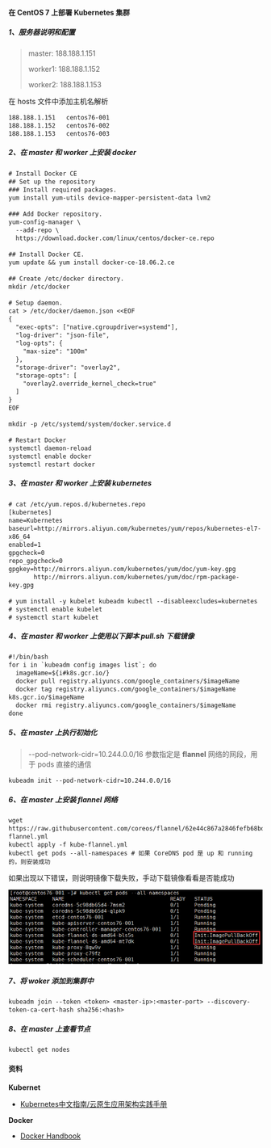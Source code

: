 #### 在 CentOS 7 上部署 Kubernetes 集群 

##### 1、服务器说明和配置

> master: 188.188.1.151
>
> worker1: 188.188.1.152
>
> worker2: 188.188.1.153

在 hosts 文件中添加主机名解析

```
188.188.1.151	centos76-001
188.188.1.152	centos76-002
188.188.1.153	centos76-003
```

##### 2、在 master 和 worker 上安装 docker

```
# Install Docker CE
## Set up the repository
### Install required packages.
yum install yum-utils device-mapper-persistent-data lvm2

### Add Docker repository.
yum-config-manager \
  --add-repo \
  https://download.docker.com/linux/centos/docker-ce.repo

## Install Docker CE.
yum update && yum install docker-ce-18.06.2.ce

## Create /etc/docker directory.
mkdir /etc/docker

# Setup daemon.
cat > /etc/docker/daemon.json <<EOF
{
  "exec-opts": ["native.cgroupdriver=systemd"],
  "log-driver": "json-file",
  "log-opts": {
    "max-size": "100m"
  },
  "storage-driver": "overlay2",
  "storage-opts": [
    "overlay2.override_kernel_check=true"
  ]
}
EOF

mkdir -p /etc/systemd/system/docker.service.d

# Restart Docker
systemctl daemon-reload
systemctl enable docker
systemctl restart docker
```

##### 3、在 master 和 worker 上安装 kubernetes

```
# cat /etc/yum.repos.d/kubernetes.repo
[kubernetes]
name=Kubernetes
baseurl=http://mirrors.aliyun.com/kubernetes/yum/repos/kubernetes-el7-x86_64
enabled=1
gpgcheck=0
repo_gpgcheck=0
gpgkey=http://mirrors.aliyun.com/kubernetes/yum/doc/yum-key.gpg
       http://mirrors.aliyun.com/kubernetes/yum/doc/rpm-package-key.gpg

# yum install -y kubelet kubeadm kubectl --disableexcludes=kubernetes
# systemctl enable kubelet
# systemctl start kubelet
```

##### 4、在 master 和 worker 上使用以下脚本 pull.sh 下载镜像

```
#!/bin/bash
for i in `kubeadm config images list`; do 
  imageName=${i#k8s.gcr.io/}
  docker pull registry.aliyuncs.com/google_containers/$imageName
  docker tag registry.aliyuncs.com/google_containers/$imageName k8s.gcr.io/$imageName
  docker rmi registry.aliyuncs.com/google_containers/$imageName
done
```

##### 5、在 master 上执行初始化

> --pod-network-cidr=10.244.0.0/16 参数指定是 **flannel** 网络的网段，用于 pods 直接的通信

```
kubeadm init --pod-network-cidr=10.244.0.0/16
```

##### 6、在 master 上安装 flannel 网络

```
wget https://raw.githubusercontent.com/coreos/flannel/62e44c867a2846fefb68bd5f178daf4da3095ccb/Documentation/kube-flannel.yml
kubectl apply -f kube-flannel.yml
kubectl get pods --all-namespaces # 如果 CoreDNS pod 是 up 和 running的，则安装成功
```

如果出现以下错误，则说明镜像下载失败，手动下载镜像看看是否能成功

![1566963643508](assets/1566963643508.png)

##### 7、将 woker 添加到集群中

```
kubeadm join --token <token> <master-ip>:<master-port> --discovery-token-ca-cert-hash sha256:<hash>
```

##### 8、在 master 上查看节点

```
kubectl get nodes
```



#### 资料

**Kubernet**

- [Kubernetes中文指南/云原生应用架构实践手册](<https://jimmysong.io/kubernetes-handbook/>)

**Docker**

- [Docker Handbook](<https://jimmysong.io/docker-handbook/>)